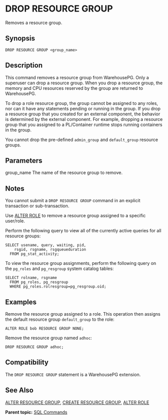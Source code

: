 # DROP RESOURCE GROUP 

Removes a resource group.

## <a id="section2"></a>Synopsis 

``` {#sql_command_synopsis}
DROP RESOURCE GROUP <group_name>
```

## <a id="section3"></a>Description 

This command removes a resource group from WarehousePG. Only a superuser can drop a resource group. When you drop a resource group, the memory and CPU resources reserved by the group are returned to WarehousePG.

To drop a role resource group, the group cannot be assigned to any roles, nor can it have any statements pending or running in the group. If you drop a resource group that you created for an external component, the behavior is determined by the external component. For example, dropping a resource group that you assigned to a PL/Container runtime stops running containers in the group.

You cannot drop the pre-defined `admin_group` and `default_group` resource groups.

## <a id="section4"></a>Parameters 

group\_name
The name of the resource group to remove.

## <a id="section5"></a>Notes 

You cannot submit a `DROP RESOURCE GROUP` command in an explicit transaction or sub-transaction.

Use [ALTER ROLE](ALTER_ROLE.html) to remove a resource group assigned to a specific user/role.

Perform the following query to view all of the currently active queries for all resource groups:

```
SELECT usename, query, waiting, pid,
    rsgid, rsgname, rsgqueueduration 
  FROM pg_stat_activity;

```

To view the resource group assignments, perform the following query on the `pg_roles` and `pg_resgroup` system catalog tables:

```
SELECT rolname, rsgname 
  FROM pg_roles, pg_resgroup
  WHERE pg_roles.rolresgroup=pg_resgroup.oid;
```

## <a id="section6"></a>Examples 

Remove the resource group assigned to a role. This operation then assigns the default resource group `default_group` to the role:

```
ALTER ROLE bob RESOURCE GROUP NONE;
```

Remove the resource group named `adhoc`:

```
DROP RESOURCE GROUP adhoc;
```

## <a id="section7"></a>Compatibility 

The `DROP RESOURCE GROUP` statement is a WarehousePG extension.

## <a id="section8"></a>See Also 

[ALTER RESOURCE GROUP](ALTER_RESOURCE_GROUP.html), [CREATE RESOURCE GROUP](CREATE_RESOURCE_GROUP.html), [ALTER ROLE](ALTER_ROLE.html)

**Parent topic:** [SQL Commands](../sql_commands/sql_ref.html)

